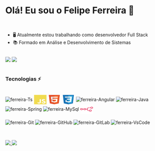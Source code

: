 <h1> Olá! Eu sou o Felipe Ferreira 👋 </h1>

<br/>

- 🖥️ Atualmente estou trabalhando como desenvolvedor Full Stack
- 📚 Formado em Análise e Desenvolvimento de Sistemas

<br/>

<div>
<a href = "mailto:felipefsc.04@gmail.com"><img src="https://img.shields.io/badge/-Gmail-%23333?style=for-the-badge&logo=gmail&logoColor=white" target="_blank"></a>
  <a href="https://www.linkedin.com/in/felipe-ferreira-768b27182/" target="_blank"><img src="https://img.shields.io/badge/-LinkedIn-%230077B5?style=for-the-badge&logo=linkedin&logoColor=white" target="_blank"></a> 
</div>

#

### Tecnologias ⚡

<div style="display: inline_block"><br>
  <img align="center" alt="ferreira-Ts" height="30" width="40" src="https://cdn.jsdelivr.net/gh/devicons/devicon/icons/typescript/typescript-original.svg" />
  <img align="center" alt="ferreira-Js" height="30" width="40" src="https://raw.githubusercontent.com/devicons/devicon/master/icons/javascript/javascript-plain.svg">
  <img align="center" alt="ferreira-HTML" height="30" width="40" src="https://raw.githubusercontent.com/devicons/devicon/master/icons/html5/html5-original.svg">
  <img align="center" alt="ferreira-CSS" height="30" width="40" src="https://raw.githubusercontent.com/devicons/devicon/master/icons/css3/css3-original.svg">
  <img align="center" alt="ferreira-Angular" height="30" width="40" src="https://cdn.jsdelivr.net/gh/devicons/devicon/icons/angularjs/angularjs-original.svg" />
  <img align="center" alt="ferreira-Java" height="30" width="40" src="https://cdn.jsdelivr.net/gh/devicons/devicon/icons/java/java-original.svg" />
  <img align="center" alt="ferreira-Spring" height="30" width="40" src="https://cdn.jsdelivr.net/gh/devicons/devicon/icons/spring/spring-original.svg" />
  <img align="center" alt="ferreira-MySql" height="30" width="40" src="https://cdn.jsdelivr.net/gh/devicons/devicon/icons/mysql/mysql-original.svg" />

  <img align="center" alt="ferreira-MySql" height="30" width="40" src="https://raw.githubusercontent.com/lobehub/lobe-icons/refs/heads/master/packages/static-png/dark/n8n-color.png" />
  <br/><br/>
  <img align="center" alt="ferreira-Git" height="30" width="40" src="https://cdn.jsdelivr.net/gh/devicons/devicon/icons/git/git-original.svg" />
  <img align="center" alt="ferreira-GitHub" height="30" width="40" src="https://cdn.jsdelivr.net/gh/devicons/devicon/icons/github/github-original.svg" />
  <img align="center" alt="ferreira-GitLab" height="30" width="40" src="https://cdn.jsdelivr.net/gh/devicons/devicon/icons/gitlab/gitlab-original.svg" />
  <img align="center" alt="ferreira-VsCode" height="30" width="40" src="https://cdn.jsdelivr.net/gh/devicons/devicon/icons/vscode/vscode-original.svg" />
</div>
  
  ##
  
<br/>
<div>
  <a href="https://github.com/FelipeFSC">
  <img height="180em" src="https://github-readme-stats.vercel.app/api?username=FelipeFSC&show_icons=true&include_all_commits=true&count_private=true&bg_color=151515&text_color=d8dee9&title_color=935afe&border_color=935afe"/>
  <img height="180em" src="https://github-readme-stats.vercel.app/api/top-langs/?username=FelipeFSC&layout=compact&langs_count=7&bg_color=151515&text_color=d8dee9&title_color=935afe&border_color=935afe"/>    
</div>
